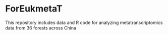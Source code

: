 # ForEukmetaT
This repository includes data and R code for analyzing metatranscriptomics data from 36 forests across China
